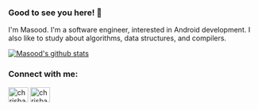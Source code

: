 ### Good to see you here! 👋

I'm Masood. I'm a software engineer, interested in Android development. I also like to study about algorithms, data structures, and compilers.

[![Masood's github stats](https://github-readme-stats.vercel.app/api?username=MasoodFallahpoor&show_icons=true)](https://github.com/anuraghazra/github-readme-stats)

### Connect with me:

<p align="left">
<a href="https://www.linkedin.com/in/masood-fallahpoor" target="blank"><img align="center" src="https://cdn.jsdelivr.net/npm/simple-icons@3.0.1/icons/linkedin.svg" alt="chrisbanes" height="30" width="40" /></a>
<a href="https://masood-fallahpoor.medium.com" target="blank"><img align="center" src="https://cdn.jsdelivr.net/npm/simple-icons@3.0.1/icons/medium.svg" alt="chrisbanes" height="30" width="40" /></a>
</p>
